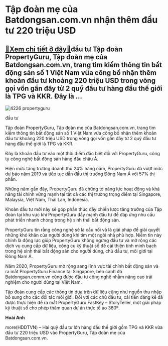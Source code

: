 Tập đoàn mẹ của Batdongsan.com.vn nhận thêm đầu tư 220 triệu USD
================================================================

[:gift:Xem chi tiết ở đây:gift:](https://hddtvn.com/tap-doan-me-cua-batdongsan-com-vn-nhan-them-dau-tu-220-trieu-usd/)đầu tư Tập đoàn PropertyGuru, Tập đoàn mẹ của Batdongsan.com.vn, trang tìm kiếm thông tin bất động sản số 1 Việt Nam vừa công bố nhận thêm khoản đầu tư khoảng 220 triệu USD trong vòng gọi vốn gần đây từ 2 quỹ đầu tư hàng đầu thế giới là TPG và KKR. Đây là …
-----------------------------------------------------------------------------------------------------------------------------------------------------------------------------------------------------------------------------------------------------------------





![4226 propertyguru](https://hddtvn.com/wp-content/uploads/2021/01/4226_PropertyGuru.jpg "đầu tư ")


đầu tư



Tập đoàn PropertyGuru, Tập đoàn mẹ của Batdongsan.com.vn, trang tìm kiếm thông tin bất động sản số 1 Việt Nam vừa công bố nhận thêm khoản đầu tư khoảng 220 triệu USD trong vòng gọi vốn gần đây từ 2 quỹ đầu tư hàng đầu thế giới là TPG và KKR.


Đây là khoản đầu tư vào một thời điểm đặc biệt đối với PropertyGuru, công ty công nghệ bất động sản hàng đầu châu Á.


Hiện mức tăng trưởng doanh thu 24% hàng năm, PropertyGuru đã vượt mức dự báo năm 2019 và tiếp tục dẫn đầu thị trường Đông Nam Á với 57% thị phần.


Những năm gần đây, PropertyGuru đã chứng tỏ năng lực hoạt động và khả năng tài chính vững mạnh tại tất cả các thị trường trọng điểm tại Singapore, Malaysia, Việt Nam, Thái Lan, Indonesia.


Khoản đầu tư mới này sẽ góp phần thúc đẩy chiến lược tăng trưởng của Tập đoàn tại khu vực khi PropertyGuru đẩy mạnh đầu tư để đáp ứng nhu cầu phát triển nhanh chóng trong hệ sinh thái bất động sản.


PropertyGuru tin rằng công nghệ sẽ là cầu nối và là giải pháp để giải quyết những khó khăn của người dùng khi tìm một ngôi nhà phù hợp. Niềm tin này chính là động lực giúp PropertyGuru không ngừng đầu tư và mở rộng các dịch vụ cung cấp dữ liệu, công cụ kỹ thuật số để cải thiện tính minh bạch trong hệ sinh thái bất động sản cho người dùng, chủ đầu tư, môi giới tại Đông Nam Á.


Năm 2020, PropertyGuru mở rộng sang lĩnh vực tài chính bất động sản và ra mắt PropertyGuru Finance tại Singapore, bên cạnh đó Batdongsan.comm.vn cũng được đầu tư công nghệ nhằm nâng cao trải nghiệm cho người dùng tại Việt Nam.


Tập đoàn cung cấp các thông tin dựa trên dữ liệu cũng như nguồn thu nhập bổ sung cho các đối tác môi giới. Đối với các chủ đầu tư, cải tiến đáng kể đã được thực hiện để ra mắt PropertyGuru FastKey – StoryTeller, một giải pháp kỹ thuật số cho phép thăm quan dự án thực tế ảo 360º.




**Hoài Anh**



more(HDDTVN) – Hai quỹ đầu tư lớn hàng đầu thế giới gồm TPG và KKR vừa đầu tư 220 triệu USD vào PropertyGuru, Tập đoàn mẹ của Batdongsan.com.vn.

